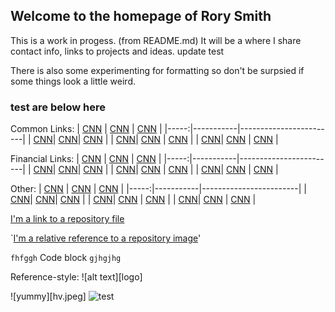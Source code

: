 ## Welcome to the homepage of Rory Smith
This is a work in progess.  (from README.md)
It will be a where I share contact info, links to projects and ideas.
update test

There is also some experimenting for formatting so don't be surpsied if some things look a little weird.


### test are below here

Common Links:
| [CNN](https://www.cnn.com)  | [CNN](https://www.cnn.com) | [CNN](https://www.cnn.com)     |
|-----:|-----------|------------------------|
|     [CNN](https://www.cnn.com)| [CNN](https://www.cnn.com)| [CNN](https://www.cnn.com)            |
|     [CNN](https://www.cnn.com)| [CNN](https://www.cnn.com)    | [CNN](https://www.cnn.com)   |
|     [CNN](https://www.cnn.com)| [CNN](https://www.cnn.com)       | [CNN](https://www.cnn.com)  |


Financial Links:
| [CNN](https://www.cnn.com)  | [CNN](https://www.cnn.com) | [CNN](https://www.cnn.com)     |
|-----:|-----------|------------------------|
|     [CNN](https://www.cnn.com)| [CNN](https://www.cnn.com)| [CNN](https://www.cnn.com)            |
|     [CNN](https://www.cnn.com)| [CNN](https://www.cnn.com)    | [CNN](https://www.cnn.com)   |
|     [CNN](https://www.cnn.com)| [CNN](https://www.cnn.com)       | [CNN](https://www.cnn.com)  |

Other:
| [CNN](https://www.cnn.com)  | [CNN](https://www.cnn.com) | [CNN](https://www.cnn.com)     |
|-----:|-----------|------------------------|
|     [CNN](https://www.cnn.com)| [CNN](https://www.cnn.com)| [CNN](https://www.cnn.com)            |
|     [CNN](https://www.cnn.com)| [CNN](https://www.cnn.com)    | [CNN](https://www.cnn.com)   |
|     [CNN](https://www.cnn.com)| [CNN](https://www.cnn.com)       | [CNN](https://www.cnn.com)  |


[I'm a link to a repository file](test.md)


`[I'm a relative reference to a repository image](hv.jpeg)'

```fhfggh```
Code block
```gjhgjhg```


Reference-style: 
![alt text][logo]
 
![yummy][hv.jpeg]
![test](https://github.com/rorycsmith/rorycsmith.github.io/blob/main/hv.jpeg)


